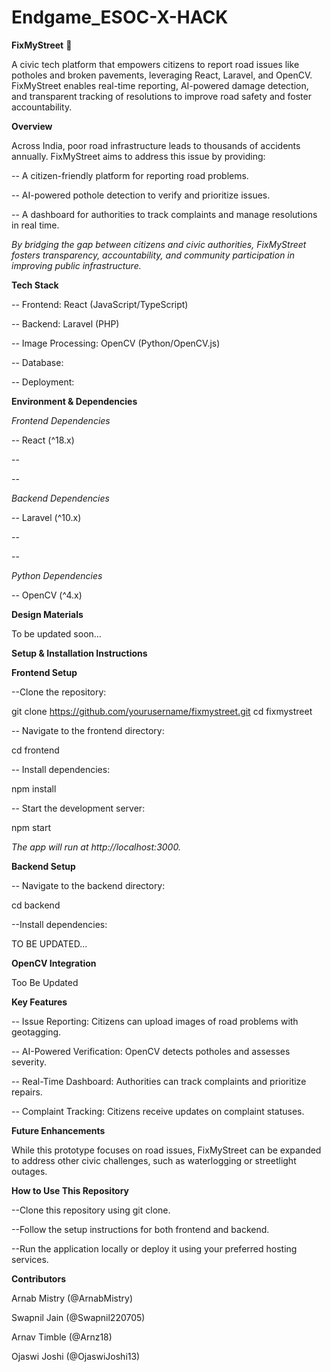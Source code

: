 # Endgame_ESOC-X-HACK

**FixMyStreet** 🚧

A civic tech platform that empowers citizens to report road issues like potholes and broken pavements, leveraging React, Laravel, and OpenCV. FixMyStreet enables real-time reporting, AI-powered damage detection, and transparent  tracking of resolutions to improve road safety and foster accountability.

**Overview**

Across India, poor road infrastructure leads to thousands of accidents annually. FixMyStreet aims to address this issue by providing:

-- A citizen-friendly platform for reporting road problems.

-- AI-powered pothole detection to verify and prioritize issues.

-- A dashboard for authorities to track complaints and manage resolutions in real time.

*By bridging the gap between citizens and civic authorities, FixMyStreet fosters transparency, accountability, and community participation in improving public infrastructure.*

**Tech Stack**

-- Frontend: React (JavaScript/TypeScript)

-- Backend: Laravel (PHP)

-- Image Processing: OpenCV (Python/OpenCV.js)

-- Database: 

-- Deployment: 

**Environment & Dependencies**

*Frontend Dependencies*

-- React (^18.x)

-- 

-- 

*Backend Dependencies*

-- Laravel (^10.x)

-- 

-- 

*Python Dependencies*

-- OpenCV (^4.x)

**Design Materials**

To be updated soon...

**Setup & Installation Instructions**

**Frontend Setup**

--Clone the repository:

git clone https://github.com/yourusername/fixmystreet.git
cd fixmystreet

-- Navigate to the frontend directory:

cd frontend

-- Install dependencies:

npm install

-- Start the development server:

npm start

*The app will run at http://localhost:3000.*

**Backend Setup**

-- Navigate to the backend directory:

cd backend

--Install dependencies:

TO BE UPDATED...

**OpenCV Integration**

Too Be Updated

**Key Features**

-- Issue Reporting: Citizens can upload images of road problems with geotagging.

-- AI-Powered Verification: OpenCV detects potholes and assesses severity.

-- Real-Time Dashboard: Authorities can track complaints and prioritize repairs.

-- Complaint Tracking: Citizens receive updates on complaint statuses.

**Future Enhancements**

While this prototype focuses on road issues, FixMyStreet can be expanded to address other civic challenges, such as waterlogging or streetlight outages.

**How to Use This Repository**

--Clone this repository using git clone.

--Follow the setup instructions for both frontend and backend.

--Run the application locally or deploy it using your preferred hosting services.

**Contributors**

Arnab Mistry (@ArnabMistry)

Swapnil Jain (@Swapnil220705)

Arnav Timble (@Arnz18)

Ojaswi Joshi (@OjaswiJoshi13)